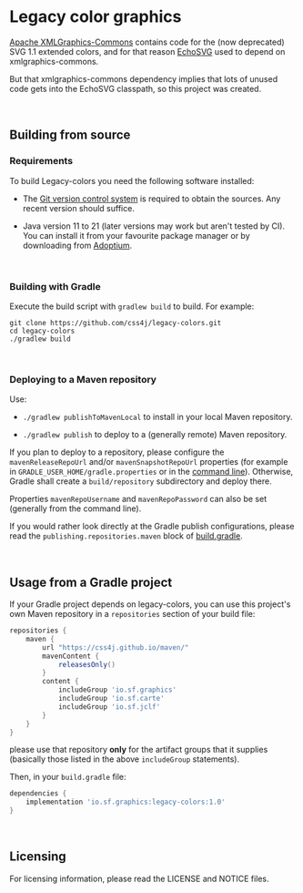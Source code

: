 # Legacy color graphics

[Apache XMLGraphics-Commons](https://xmlgraphics.apache.org/commons/)
contains code for the (now deprecated) SVG 1.1 extended colors, and for that
reason [EchoSVG](https://github.com/css4j/echosvg) used to depend on
xmlgraphics-commons.

But that xmlgraphics-commons dependency implies that lots of unused code gets
into the EchoSVG classpath, so this project was created.

<br/>

## Building from source

### Requirements

To build Legacy-colors you need the following software installed:

- The [Git version control system](https://git-scm.com/downloads) is required to
obtain the sources. Any recent version should suffice.

- Java version 11 to 21 (later versions may work but aren't tested by CI). You can install
it from your favourite package manager or by downloading from [Adoptium](https://adoptium.net/).

<br/>

### Building with Gradle

Execute the build script with `gradlew build` to build. For example:

```shell
git clone https://github.com/css4j/legacy-colors.git
cd legacy-colors
./gradlew build
```

<br/>

### Deploying to a Maven repository

Use:

- `./gradlew publishToMavenLocal` to install in your local Maven repository.

- `./gradlew publish` to deploy to a (generally remote) Maven repository.

If you plan to deploy to a repository, please configure the `mavenReleaseRepoUrl`
and/or `mavenSnapshotRepoUrl` properties (for example in
`GRADLE_USER_HOME/gradle.properties` or in the [command line](https://docs.gradle.org/current/userguide/build_environment.html#sec:project_properties)).
Otherwise, Gradle shall create a `build/repository` subdirectory and deploy there.

Properties `mavenRepoUsername` and `mavenRepoPassword` can also be set (generally
from the command line).

If you would rather look directly at the Gradle publish configurations, please
read the `publishing.repositories.maven` block of
[build.gradle](https://github.com/css4j/legacy-colors/blob/master/build.gradle).

<br/>

## Usage from a Gradle project

If your Gradle project depends on legacy-colors, you can use this project's own Maven
repository in a `repositories` section of your build file:
```groovy
repositories {
    maven {
        url "https://css4j.github.io/maven/"
        mavenContent {
            releasesOnly()
        }
        content {
            includeGroup 'io.sf.graphics'
            includeGroup 'io.sf.carte'
            includeGroup 'io.sf.jclf'
        }
    }
}
```
please use that repository **only** for the artifact groups that it supplies
(basically those listed in the above `includeGroup` statements).

Then, in your `build.gradle` file:
```groovy
dependencies {
    implementation 'io.sf.graphics:legacy-colors:1.0'
}
```

<br/>

##  Licensing

 For licensing information, please read the LICENSE and NOTICE files.
